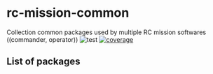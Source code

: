 # rc-mission-common
Collection common packages used by multiple RC mission softwares ((commander, operator))
![test](https://github.com/Electronya/rc-mission-common/actions/workflows/test.yml/badge.svg)
[![coverage](https://codecov.io/gh/Electronya/rc-mission-common/branch/develop/graph/badge.svg?token=WEAWM1E3HZ)](https://codecov.io/gh/Electronya/rc-mission-common)

## List of packages
